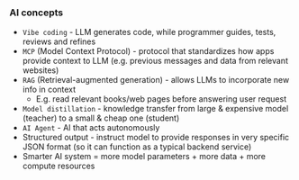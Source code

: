 ### AI concepts
* `Vibe coding` - LLM generates code, while programmer guides, tests, reviews and refines
* `MCP` (Model Context Protocol) - protocol that standardizes how apps provide context to LLM (e.g. previous messages and data from relevant websites)
* `RAG` (Retrieval-augmented generation) - allows LLMs to incorporate new info in context
    * E.g. read relevant books/web pages before answering user request
* `Model distillation` - knowledge transfer from large & expensive model (teacher) to a small & cheap one (student)
* `AI Agent` - AI that acts autonomously
* Structured output - instruct model to provide responses in very specific JSON format (so it can function as a typical backend service)
* Smarter AI system = more model parameters + more data + more compute resources
